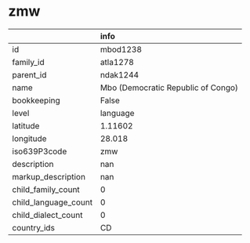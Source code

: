 # zmw
|                      | info                               |
|:---------------------|:-----------------------------------|
| id                   | mbod1238                           |
| family_id            | atla1278                           |
| parent_id            | ndak1244                           |
| name                 | Mbo (Democratic Republic of Congo) |
| bookkeeping          | False                              |
| level                | language                           |
| latitude             | 1.11602                            |
| longitude            | 28.018                             |
| iso639P3code         | zmw                                |
| description          | nan                                |
| markup_description   | nan                                |
| child_family_count   | 0                                  |
| child_language_count | 0                                  |
| child_dialect_count  | 0                                  |
| country_ids          | CD                                 |